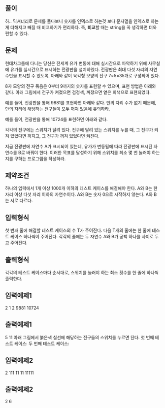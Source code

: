 ## 풀이
하.. 딕셔너리로 문제를 풀다보니 숫자를 인덱스로 하는것 보다 문자열을 인덱스로 하는 게
더해지고 빼질 때 비교하기가 편리하다. 
즉, **비교**할 때는 string을 꼭 생각하면 더욱 편할 수 있다.

## 문제
현대차그룹에 다니는 당신은 전세계 유가 변동에 대해 실시간으로 파악하기 위해 
사무실에 유가를 실시간으로 표시하는 전광판을 설치하였다. 
전광판은 최대 다섯 자리의 자연수만을 표시할 수 있도록, 
아래와 같이 육각형 모양의 전구 7×5=35개로 구성되어 있다.

8자 모양의 전구 묶음은 0부터 9까지의 숫자를 표현할 수 있으며, 
표현 방법은 아래와 같다. 
아래 그림에서 전구가 켜졌으면 검정색, 꺼졌으면 옅은 회색으로 표현되었다.

예를 들어, 전광판을 통해 9881를 표현하면 아래와 같다. 
만의 자리 수가 없기 때문에, 만의 자리에 해당하는 전구들이 모두 꺼져 있음에 유의하라.


예를 들어, 전광판을 통해 10724를 표현하면 아래와 같다.

각각의 전구에는 스위치가 달려 있다. 
전구에 달려 있는 스위치를 누를 때, 
그 전구가 켜져 있었다면 꺼지고, 
그 전구가 꺼져 있었다면 켜진다.

지금 전광판에 자연수 A가 표시되어 있는데, 
유가가 변동됨에 따라 전광판에 표시된 자연수를 B로 바꿔야 한다. 
이러한 목표를 달성하기 위해 스위치를 최소 몇 번 눌러야 하는지를 구하는 프로그램을 작성하라.

## 제약조건
하나의 입력에서 1개 이상 1000개 이하의 테스트 케이스를 해결해야 한다.
A와 B는 한 자리 이상 다섯 자리 이하의 자연수이다.
A와 B는 숫자 0으로 시작하지 않는다.
A와 B는 서로 다르다.

## 입력형식
첫 번째 줄에 해결할 테스트 케이스의 수 T가 주어진다.
다음 T개의 줄에는 한 줄에 테스트 케이스 하나씩이 주어진다.
각각의 줄에는 두 자연수 A와 B가 공백 하나를 사이로 두고 주어진다.

## 출력형식
각각의 테스트 케이스마다 순서대로, 스위치를 눌러야 하는 최소 횟수를 한 줄에 하나씩 출력한다.

## 입력예제1
2
1 2
9881 10724
## 출력예제1
5
11
아래 그림에서 붉은색 실선에 해당하는 전구들의 스위치를 누르면 된다.
첫 번째 테스트 케이스:
두 번째 테스트 케이스:

## 입력예제2
2
111 11
11 11111
## 출력예제2
2
6